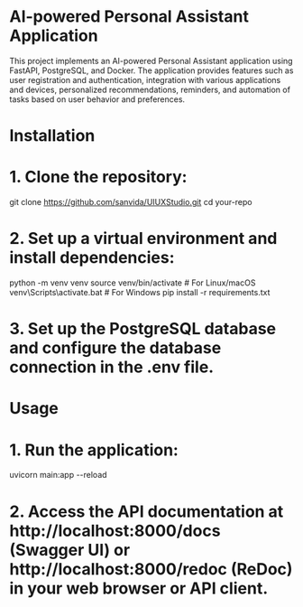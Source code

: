 # AI-powered Personal Assistant Application
This project implements an AI-powered Personal Assistant application using FastAPI, PostgreSQL, and Docker. The application provides features such as user registration and authentication, integration with various applications and devices, personalized recommendations, reminders, and automation of tasks based on user behavior and preferences.

# Installation
# 1. Clone the repository:
git clone https://github.com/sanvida/UIUXStudio.git
cd your-repo

# 2. Set up a virtual environment and install dependencies:
python -m venv venv
source venv/bin/activate  # For Linux/macOS
venv\Scripts\activate.bat  # For Windows
pip install -r requirements.txt

# 3. Set up the PostgreSQL database and configure the database connection in the .env file.


# Usage
# 1. Run the application:

uvicorn main:app --reload

# 2. Access the API documentation at http://localhost:8000/docs (Swagger UI) or http://localhost:8000/redoc (ReDoc) in your web browser or API client.